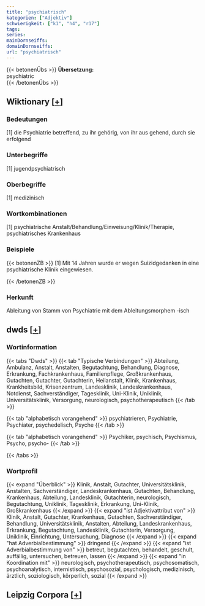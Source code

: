 ```yaml
---
title: "psychiatrisch"
kategorien: ["Adjektiv"]
schwierigkeit: ["k1", "h4", "r17"]
tags:
series:
mainDornseiffs:
domainDornseiffs:
url: "psychiatrisch"
---
```


{{< betonenÜbs >}}
**Übersetzung:**  
psychiatric  
{{< /betonenÜbs >}}

## Wiktionary [[+](https://de.wiktionary.org/wiki/psychiatrisch)]

### Bedeutungen
[1] die Psychiatrie betreffend, zu ihr gehörig, von ihr aus gehend, durch sie erfolgend  

### Unterbegriffe
[1] jugendpsychiatrisch  

### Oberbegriffe
[1] medizinisch  

### Wortkombinationen
[1] psychiatrische Anstalt/Behandlung/Einweisung/Klinik/Therapie, psychiatrisches Krankenhaus  

### Beispiele
{{< betonenZB >}}
[1] Mit 14 Jahren wurde er wegen Suizidgedanken in eine psychiatrische Klinik eingewiesen.  

{{< /betonenZB >}}
### Herkunft
Ableitung von Stamm von Psychiatrie mit dem Ableitungsmorphem -isch  



## dwds [[+](https://www.dwds.de/wb/psychiatrisch)]

### Wortinformation
{{< tabs "Dwds" >}}
{{< tab "Typische Verbindungen" >}}
Abteilung, Ambulanz, Anstalt, Anstalten, Begutachtung, Behandlung, Diagnose, Erkrankung, Fachkrankenhaus, Familienpflege, Großkrankenhaus, Gutachten, Gutachter, Gutachterin, Heilanstalt, Klinik, Krankenhaus, Krankheitsbild, Krisenzentrum, Landesklinik, Landeskrankenhaus, Notdienst, Sachverständiger, Tagesklinik, Uni-Klinik, Uniklinik, Universitätsklinik, Versorgung, neurologisch, psychotherapeutisch
{{< /tab >}}

{{< tab "alphabetisch vorangehend" >}}
psychiatrieren, Psychiatrie, Psychiater, psychedelisch, Psyche
{{< /tab >}}

{{< tab "alphabetisch vorangehend" >}}
Psychiker, psychisch, Psychismus, Psycho, psycho-
{{< /tab >}}

{{< /tabs >}}

### Wortprofil
{{< expand "Überblick" >}} Klinik, Anstalt, Gutachter, Universitätsklinik, Anstalten, Sachverständiger, Landeskrankenhaus, Gutachten, Behandlung, Krankenhaus, Abteilung, Landesklinik, Gutachterin, neurologisch, Begutachtung, Uniklinik, Tagesklinik, Erkrankung, Uni-Klinik, Großkrankenhaus {{< /expand >}}
{{< expand "ist Adjektivattribut von" >}} Klinik, Anstalt, Gutachter, Krankenhaus, Gutachten, Sachverständiger, Behandlung, Universitätsklinik, Anstalten, Abteilung, Landeskrankenhaus, Erkrankung, Begutachtung, Landesklinik, Gutachterin, Versorgung, Uniklinik, Einrichtung, Untersuchung, Diagnose {{< /expand >}}
{{< expand "hat Adverbialbestimmung" >}} dringend {{< /expand >}}
{{< expand "ist Adverbialbestimmung von" >}} betreut, begutachten, behandelt, geschult, auffällig, untersuchen, betreuen, lassen {{< /expand >}}
{{< expand "in Koordination mit" >}} neurologisch, psychotherapeutisch, psychosomatisch, psychoanalytisch, internistisch, psychosozial, psychologisch, medizinisch, ärztlich, soziologisch, körperlich, sozial {{< /expand >}}

## Leipzig Corpora [[+](https://corpora.uni-leipzig.de/en/res?word=psychiatrisch&corpusId=deu_newscrawl-public_2018)]


